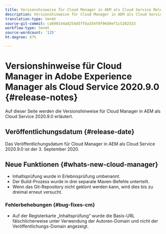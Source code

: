 ```yaml
---
title: Versionshinweise für Cloud Manager in AEM als Cloud Service Release 2020.9.0
description: Versionshinweise für Cloud Manager in AEM als Cloud Service Release 2020.9.0
translation-type: tm+mt
source-git-commit: ca690144a8254d5ffba354f0f96d9ef1c5202533
workflow-type: tm+mt
source-wordcount: '125'
ht-degree: 47%

---
```



# Versionshinweise für Cloud Manager in Adobe Experience Manager als Cloud Service 2020.9.0 {#release-notes}

Auf dieser Seite werden die Versionshinweise für Cloud Manager in AEM als Cloud Service 2020.9.0 erläutert.

## Veröffentlichungsdatum {#release-date}

Das Veröffentlichungsdatum für Cloud Manager in AEM als Cloud Service 2020.9.0 ist der 3. September 2020.

## Neue Funktionen {#whats-new-cloud-manager}

* Inhaltsprüfung wurde in Erlebnisprüfung umbenannt.
* Der Build-Prozess wurde in drei separate Maven-Befehle unterteilt.
* Wenn das Git-Repository nicht geklont werden kann, wird dies bis zu dreimal erneut versucht.

### Fehlerbehebungen {#bug-fixes-cm}

* Auf der Registerkarte „Inhaltsprüfung“ wurde die Basis-URL fälschlicherweise unter Verwendung der Autoren-Domain und nicht der Veröffentlichungs-Domain angezeigt.
